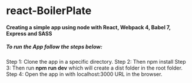 # react-BoilerPlate
<h4>Creating a simple app using node with React, Webpack 4, Babel 7, Express and SASS</h4>

<h5>To run the App follow the steps below:</h5>
Step 1: Clone the app in a specific directory.
Step 2: Then npm install
Step 3: Then run <b>npm run dev</b> which will create a dist folder in the root folder.
Step 4: Open the app in with localhost:3000 URL in the browser.
